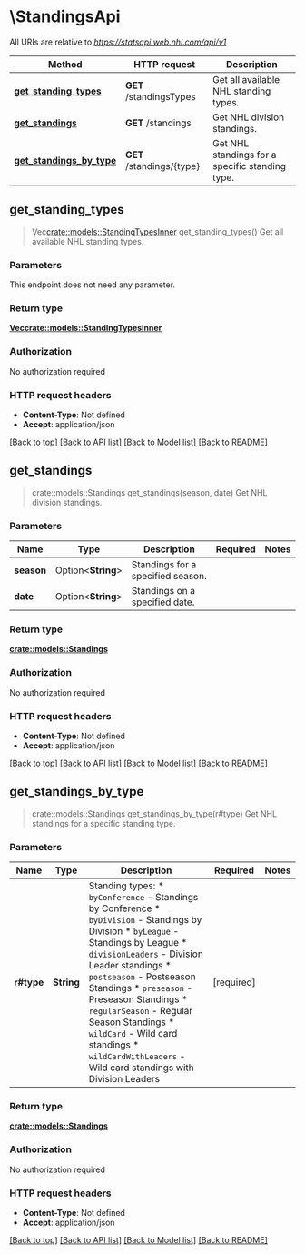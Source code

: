 # \StandingsApi

All URIs are relative to *https://statsapi.web.nhl.com/api/v1*

Method | HTTP request | Description
------------- | ------------- | -------------
[**get_standing_types**](StandingsApi.md#get_standing_types) | **GET** /standingsTypes | Get all available NHL standing types.
[**get_standings**](StandingsApi.md#get_standings) | **GET** /standings | Get NHL division standings.
[**get_standings_by_type**](StandingsApi.md#get_standings_by_type) | **GET** /standings/{type} | Get NHL standings for a specific standing type.



## get_standing_types

> Vec<crate::models::StandingTypesInner> get_standing_types()
Get all available NHL standing types.

### Parameters

This endpoint does not need any parameter.

### Return type

[**Vec<crate::models::StandingTypesInner>**](StandingTypes_inner.md)

### Authorization

No authorization required

### HTTP request headers

- **Content-Type**: Not defined
- **Accept**: application/json

[[Back to top]](#) [[Back to API list]](../README.md#documentation-for-api-endpoints) [[Back to Model list]](../README.md#documentation-for-models) [[Back to README]](../README.md)


## get_standings

> crate::models::Standings get_standings(season, date)
Get NHL division standings.

### Parameters


Name | Type | Description  | Required | Notes
------------- | ------------- | ------------- | ------------- | -------------
**season** | Option<**String**> | Standings for a specified season. |  |
**date** | Option<**String**> | Standings on a specified date. |  |

### Return type

[**crate::models::Standings**](Standings.md)

### Authorization

No authorization required

### HTTP request headers

- **Content-Type**: Not defined
- **Accept**: application/json

[[Back to top]](#) [[Back to API list]](../README.md#documentation-for-api-endpoints) [[Back to Model list]](../README.md#documentation-for-models) [[Back to README]](../README.md)


## get_standings_by_type

> crate::models::Standings get_standings_by_type(r#type)
Get NHL standings for a specific standing type.

### Parameters


Name | Type | Description  | Required | Notes
------------- | ------------- | ------------- | ------------- | -------------
**r#type** | **String** | Standing types:   * `byConference` - Standings by Conference   * `byDivision` - Standings by Division   * `byLeague` - Standings by League   * `divisionLeaders` - Division Leader standings   * `postseason` - Postseason Standings   * `preseason` - Preseason Standings   * `regularSeason` - Regular Season Standings   * `wildCard` - Wild card standings   * `wildCardWithLeaders` - Wild card standings with Division Leaders  | [required] |

### Return type

[**crate::models::Standings**](Standings.md)

### Authorization

No authorization required

### HTTP request headers

- **Content-Type**: Not defined
- **Accept**: application/json

[[Back to top]](#) [[Back to API list]](../README.md#documentation-for-api-endpoints) [[Back to Model list]](../README.md#documentation-for-models) [[Back to README]](../README.md)

